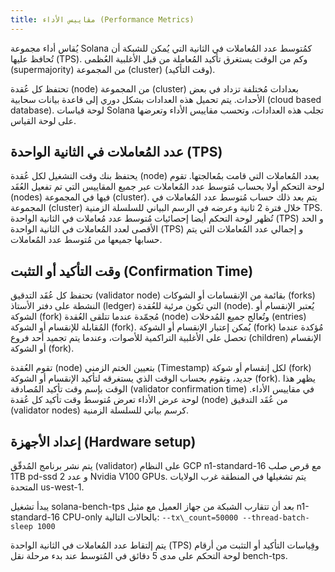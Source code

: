 ```yaml
---
title: مقاييس الأداء (Performance Metrics)
---
```


يُقاس أداء مجموعة Solana كمُتوسط عدد المُعاملات في الثانية التي يُمكن للشبكة أن تُحافظ عليها \(TPS\). وكم من الوقت يستغرق تأكيد المُعاملة من قبل الأغلبية العُظمى (supermajority) من المجموعة (cluster) \(وقت التأكيد\).

تحتفظ كل عُقدة (node) من المجموعة (cluster) بعدادات مُختلفة تزداد في بعض الأحداث. يتم تحميل هذه العدادات بشكل دوري إلى قاعدة بيانات سحابية (cloud based database). لوحة قياسات Solana تجلب هذه العدادات، وتحسب مقاييس الأداء وتعرضها على لوحة القياس.

## عدد المُعاملات في الثانية الواحدة (TPS)

يحتفظ بنك وقت التشغيل لكل عُقدة (node) بعدد المُعاملات التي قامت بمُعالجتها. تقوم لوحة التحكم أولا بحساب مُتوسط عدد المُعاملات عبر جميع المقاييس التي تم تفعيل العُقَد (nodes) فيها في المجموعة (cluster). يتم بعد ذلك حساب مُتوسط عدد المُعاملات في المجموعة (cluster) خلال فترة 2 ثانية وعرضه في الرسم البياني للسلسلة الزمنية TPS. تُظهر لوحة التحكم أيضا إحصائيات مُتوسط عدد مُعاملات في الثانية الواحدة (TPS) و الحد الأقصى لعدد المُعاملات في الثانية الواحدة (TPS) و إجمالي عدد المُعاملات التي يتم حسابها جميعها من مُتوسط عدد المُعاملات.

## وقت التأكيد أو التثبت (Confirmation Time)

تحتفظ كل عُقَد التدقيق (validator node) بقائمة من الإنقسامات أو الشوكات (forks) النشطة على دفتر الأستاذ (ledger) التي تكون مرئية للعُقدة (node). يُعتبر الإنقسام أو الشوكة (fork) مُجمّدة عندما تتلقى العُقدة (node) وتُعالج جميع المُدخلات (entries) المُقابلة للإنقسام أو الشوكة (fork). يُمكن إعتبار الإنقسام أو الشوكة (fork) مُؤكدة عندما تحصل على الأغلبية التراكمية للأصوات، وعندما يتم تجميد أحد فروع (children) الإنقسام أو الشوكة (fork).

تقوم العُقدة (node) بتعيين الختم الزمني (Timestamp) لكل إنقسام أو شوكة (fork) جديد، وتقوم بحساب الوقت الذي يستغرقه لتأكيد الإنقسام أو الشوكة (fork). يظهر هذا الوقت بإسم وقت تأكيد المُصادقة (validator confirmation time) في مقاييس الأداء. لوحة عرض الأداء تعرض مُتوسط وقت تأكيد كل عُقدة (node) من عُقَد التدقيق (validator nodes) كرسم بياني للسلسلة الزمنية.

## إعداد الأجهزة (Hardware setup)

يتم نشر برنامج المُدقّق (validator) على النظام GCP n1-standard-16 مع قرص صلب 1TB pd-ssd و عدد 2 Nvidia V100 GPUs. يتم تشغيلها في المنطقة غرب الولايات المتحدة us-west-1.

يبدأ تشغيل solana-bench-tps بعد أن تتقارب الشبكة من جهاز العميل مع مثيل n1-standard-16 CPU-only بالحالات التالية: `--tx\_count=50000 --thread-batch-sleep 1000`

يتم إلتقاط عدد المُعاملات في الثانية الواحدة (TPS) وقِياسات التأكيد أو التثبت من أرقام لوحة التحكم على مدى 5 دقائق في المُتوسط عند بدء مرحلة نقل bench-tps.
